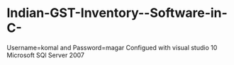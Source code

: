 # Indian-GST-Inventory--Software-in-C-
Username=komal  and Password=magar
Configued with visual studio 10
Microsoft SQl Server 2007
